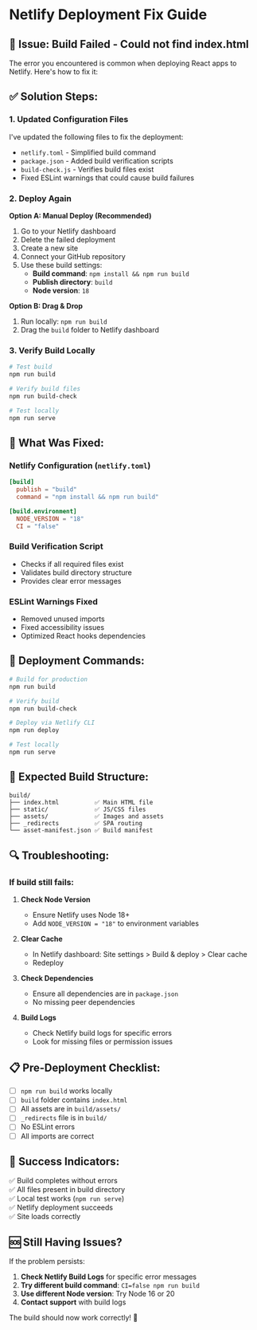 # Netlify Deployment Fix Guide

## 🚨 Issue: Build Failed - Could not find index.html

The error you encountered is common when deploying React apps to Netlify. Here's how to fix it:

## ✅ **Solution Steps:**

### 1. **Updated Configuration Files**

I've updated the following files to fix the deployment:

- `netlify.toml` - Simplified build command
- `package.json` - Added build verification scripts
- `build-check.js` - Verifies build files exist
- Fixed ESLint warnings that could cause build failures

### 2. **Deploy Again**

**Option A: Manual Deploy (Recommended)**
1. Go to your Netlify dashboard
2. Delete the failed deployment
3. Create a new site
4. Connect your GitHub repository
5. Use these build settings:
   - **Build command**: `npm install && npm run build`
   - **Publish directory**: `build`
   - **Node version**: `18`

**Option B: Drag & Drop**
1. Run locally: `npm run build`
2. Drag the `build` folder to Netlify dashboard

### 3. **Verify Build Locally**

```bash
# Test build
npm run build

# Verify build files
npm run build-check

# Test locally
npm run serve
```

## 🔧 **What Was Fixed:**

### **Netlify Configuration (`netlify.toml`)**
```toml
[build]
  publish = "build"
  command = "npm install && npm run build"

[build.environment]
  NODE_VERSION = "18"
  CI = "false"
```

### **Build Verification Script**
- Checks if all required files exist
- Validates build directory structure
- Provides clear error messages

### **ESLint Warnings Fixed**
- Removed unused imports
- Fixed accessibility issues
- Optimized React hooks dependencies

## 🚀 **Deployment Commands:**

```bash
# Build for production
npm run build

# Verify build
npm run build-check

# Deploy via Netlify CLI
npm run deploy

# Test locally
npm run serve
```

## 📁 **Expected Build Structure:**

```
build/
├── index.html          ✅ Main HTML file
├── static/             ✅ JS/CSS files
├── assets/             ✅ Images and assets
├── _redirects          ✅ SPA routing
└── asset-manifest.json ✅ Build manifest
```

## 🔍 **Troubleshooting:**

### If build still fails:

1. **Check Node Version**
   - Ensure Netlify uses Node 18+
   - Add `NODE_VERSION = "18"` to environment variables

2. **Clear Cache**
   - In Netlify dashboard: Site settings > Build & deploy > Clear cache
   - Redeploy

3. **Check Dependencies**
   - Ensure all dependencies are in `package.json`
   - No missing peer dependencies

4. **Build Logs**
   - Check Netlify build logs for specific errors
   - Look for missing files or permission issues

## 📋 **Pre-Deployment Checklist:**

- [ ] `npm run build` works locally
- [ ] `build` folder contains `index.html`
- [ ] All assets are in `build/assets/`
- [ ] `_redirects` file is in `build/`
- [ ] No ESLint errors
- [ ] All imports are correct

## 🎯 **Success Indicators:**

✅ Build completes without errors  
✅ All files present in build directory  
✅ Local test works (`npm run serve`)  
✅ Netlify deployment succeeds  
✅ Site loads correctly  

## 🆘 **Still Having Issues?**

If the problem persists:

1. **Check Netlify Build Logs** for specific error messages
2. **Try different build command**: `CI=false npm run build`
3. **Use different Node version**: Try Node 16 or 20
4. **Contact support** with build logs

The build should now work correctly! 🚀
